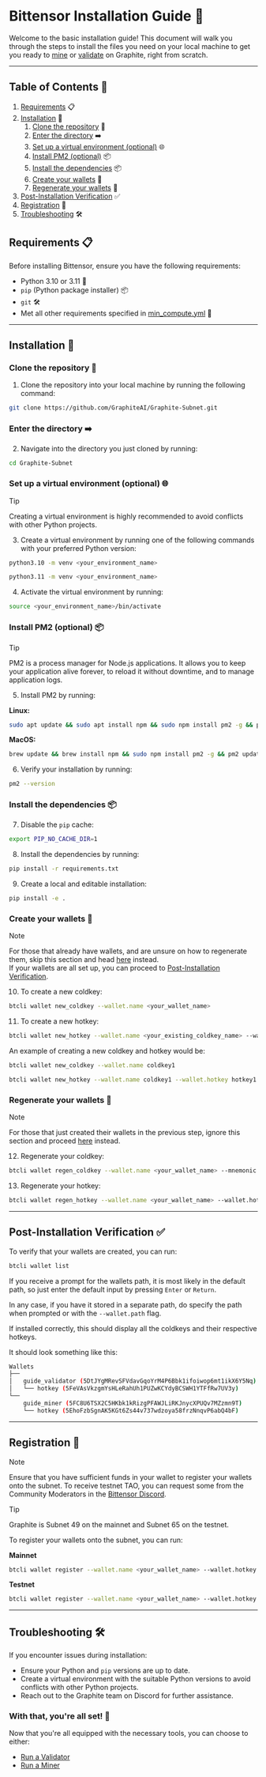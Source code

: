 # Bittensor Installation Guide 🚀

Welcome to the basic installation guide! This document will walk you through the steps to install the files you need on your local machine to get you ready to [mine](./miner.md) or [validate](./validator.md) on Graphite, right from scratch.

<hr>

## Table of Contents 📑

1. [Requirements](#requirements) 📋
2. [Installation](#installation) 🔧
   1. [Clone the repository](#clone-the-repository) 📂
   2. [Enter the directory](#enter-the-directory) ➡️
   3. [Set up a virtual environment (optional)](#set-up-a-virtual-environment) 🌐
   4. [Install PM2 (optional)](#install-pm2) 📦
   5. [Install the dependencies](#install-the-dependencies) 📦
   6. [Create your wallets](#create-your-wallets) 👝
   7. [Regenerate your wallets](#regenerate-your-wallets) 🔄
3. [Post-Installation Verification](#post-installation-verification) ✅
4. [Registration](#registration) 📝
5. [Troubleshooting](#troubleshooting) 🛠️

<a id="requirements"></a>

## Requirements 📋

Before installing Bittensor, ensure you have the following requirements:

- Python 3.10 or 3.11 🐍
- `pip` (Python package installer) 📦
- `git` 🛠️
- Met all other requirements specified in [min_compute.yml](../min_compute.yml) 📑

<hr>

<a id="installation"></a>

## Installation 🔧

<a id="clone-the-repository"></a>

### Clone the repository 📂

1. Clone the repository into your local machine by running the following command:

```sh
git clone https://github.com/GraphiteAI/Graphite-Subnet.git
```

<a id="enter-the-directory"></a>

### Enter the directory ➡️

2. Navigate into the directory you just cloned by running:

```sh
cd Graphite-Subnet
```

<a id="set-up-a-virtual-environment"></a>

### Set up a virtual environment (optional) 🌐

> [!TIP]
> Creating a virtual environment is highly recommended to avoid conflicts with other Python projects.

3. Create a virtual environment by running one of the following commands with your preferred Python version:

```sh
python3.10 -m venv <your_environment_name>
```

```sh
python3.11 -m venv <your_environment_name>
```

4. Activate the virtual environment by running:

```sh
source <your_environment_name>/bin/activate
```

<a id="install-pm2"></a>

### Install PM2 (optional) 📦

> [!TIP]
> PM2 is a process manager for Node.js applications. It allows you to keep your application alive forever, to reload it without downtime, and to manage application logs.

5. Install PM2 by running:

<strong>Linux:</strong>
```sh
sudo apt update && sudo apt install npm && sudo npm install pm2 -g && pm2 update
```

<strong>MacOS:</strong>
```sh
brew update && brew install npm && sudo npm install pm2 -g && pm2 update
```

6. Verify your installation by running:

```sh
pm2 --version
```

<a id="install-the-dependencies"></a>

### Install the dependencies 📦

7. Disable the `pip` cache:

```sh
export PIP_NO_CACHE_DIR=1
```

8. Install the dependencies by running:

```sh
pip install -r requirements.txt
```

9. Create a local and editable installation:

```sh
pip install -e .
```

<a id="create-your-wallets"></a>

### Create your wallets 👝

> [!NOTE]  
> For those that already have wallets, and are unsure on how to regenerate them, skip this section and head <a href="#regenerate-your-wallets">here</a> instead. <br>
> If your wallets are all set up, you can proceed to [Post-Installation Verification](#post-installation-verification).


10. To create a new coldkey:

```sh
btcli wallet new_coldkey --wallet.name <your_wallet_name>
```

11. To create a new hotkey:

```sh
btcli wallet new_hotkey --wallet.name <your_existing_coldkey_name> --wallet.hotkey <your_hotkey_name>
```

An example of creating a new coldkey and hotkey would be:

```sh
btcli wallet new_coldkey --wallet.name coldkey1
```

```sh
btcli wallet new_hotkey --wallet.name coldkey1 --wallet.hotkey hotkey1
```

<a id="regenerate-your-wallets"></a>

### Regenerate your wallets 🔄

> [!NOTE]  
> For those that just created their wallets in the previous step, ignore this section and proceed <a href="#post-installation">here</a> instead.

12. Regenerate your coldkey:

```sh
btcli wallet regen_coldkey --wallet.name <your_wallet_name> --mnemonic <your_mnemonic>
```

13. Regenerate your hotkey:

```sh
btcli wallet regen_hotkey --wallet.name <your_wallet_name> --wallet.hotkey <your_hotkey_name> --mnemonic <your_mnemonic>
```

<hr>

<a id="post-installation-verification"></a>

## Post-Installation Verification ✅

To verify that your wallets are created, you can run:

```sh
btcli wallet list
```

If you receive a prompt for the wallets path, it is most likely in the default path, so just enter the default input by pressing `Enter` or `Return`.

In any case, if you have it stored in a separate path, do specify the path when prompted or with the `--wallet.path` flag.

If installed correctly, this should display all the coldkeys and their respective hotkeys.

It should look something like this:

```sh
Wallets
├──
│   guide_validator (5DtJYgMRevSFVdavGqoYrM4P6Bbk1ifoiwop6mt1ikX6Y5Nq)
│   └── hotkey (5FeVAsVkzgmYsHLeRahUh1PUZwKCYdyBCSWH1YTFfRw7UV3y)
└──
    guide_miner (5FC8U6TSX2C5HKbk1kRizgPFAWJLiRKJnycXPUQv7MZzmn9T)
    └── hotkey (5EhoFzbSgnAK5KGt6Zs44v737wdzoya58frzNnqvP6abQ4bF)
```

<hr>

<a id="registration"></a>

## Registration 📝

> [!NOTE]
> Ensure that you have sufficient funds in your wallet to register your wallets onto the subnet.
> To receive testnet TAO, you can request some from the Community Moderators in the <a href="https://discord.gg/N65us8J5">Bittensor Discord</a>.

> [!TIP]
> Graphite is Subnet 49 on the mainnet and Subnet 65 on the testnet.

To register your wallets onto the subnet, you can run:

<strong>Mainnet</strong>
```sh
btcli wallet register --wallet.name <your_wallet_name> --wallet.hotkey <your_hotkey_name> --netuid 43
```

<strong>Testnet</strong>
```sh
btcli wallet register --wallet.name <your_wallet_name> --wallet.hotkey <your_hotkey_name> --netuid 65 --subtensor.network test
```

<hr>

<a id="troubleshooting"></a>

## Troubleshooting 🛠️

If you encounter issues during installation:

- Ensure your Python and `pip` versions are up to date.
- Create a virtual environment with the suitable Python versions to avoid conflicts with other Python projects.
- Reach out to the Graphite team on Discord for further assistance.

### With that, you're all set! 🚀

Now that you're all equipped with the necessary tools, you can choose to either:

- [Run a Validator](./validator.md)
- [Run a Miner](./miner.md)
